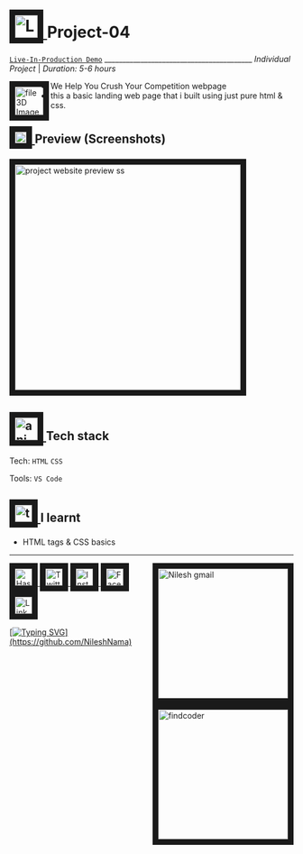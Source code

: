 <!-- Header Section -->

# <a href="https://github.com/NileshNama/Project-04" target="_blank"> <img src="https://user-images.githubusercontent.com/83578068/185099071-1dacfa46-a984-4cbb-8a2e-16960c5f9995.png" alt="Lamp 3D Image" width="40" border="10" /> </a> Project-04

[`Live-In-Production Demo`](https://project-04-by-nilesh.netlify.app/) _________________________________________ *Individual Project* | *Duration: 5-6 hours*






<!-- About the Project Section -->

 <a href="https://github.com/NileshNama/Project-04" target="_blank" > <img align="left"  src="https://user-images.githubusercontent.com/83578068/185099164-b88af55f-ef6b-4ce4-8feb-46381779f04f.png"   alt=" file 3D Image" width="50" border="10"/> </a> 




<!-- ## About Project -->

  - We Help You Crush Your Competition webpage 
  - this a basic landing web page that i built using just pure html & css.
  
  
  
  
  
  
  
 <!-- Preview of Project -->

## <a href="https://github.com/NileshNama/Project-04" target="_blank"> <img src="https://user-images.githubusercontent.com/83578068/185099256-c7ad64bb-0546-4cf9-a6ad-a110745ce406.png" alt="Arrows pic" width="20" border="10" /> </a> Preview (Screenshots) 

<!--Images + Link all of to the deployed website/Project site -->

<a href="https://project-04-by-nilesh.netlify.app/" target="_blank"> <img src="https://user-images.githubusercontent.com/83578068/185132889-e02fcf32-d15a-41d6-9aca-6eac173f6414.png" alt="project website preview ss" width="400" border="10" /></a>







<!--  Technology used section -->

##   <a href="https://github.com/NileshNama/Project-04" target="_blank"> <img src="https://user-images.githubusercontent.com/83578068/185102636-ad0639d7-8bb4-4529-bb92-bf6b81e7d100.png" alt="animation gif" width="40" border="10" /> </a> Tech stack


Tech: `HTML` `CSS`

Tools: `VS Code`






<!-- learning Section  -->

##  <a href="https://github.com/NileshNama/Project-04" target="_blank"> <img src="https://user-images.githubusercontent.com/83578068/185099385-899f7571-5682-4841-a218-c5704fcd1816.png" alt="tick box pic" width="30" border="10" /> </a> I learnt 

- HTML tags & CSS basics




---


<!-- Connect with me section by NileshNama  -->

<!-- Connect with me section by NileshNama  -->

<a href="https://github.com/NileshNama" target="_blank"> <img align="right" src="https://user-images.githubusercontent.com/83578068/182090326-c45aaf2e-9e8e-4037-a25d-812fdb6cf3f4.png" alt="Nilesh gmail" width="230" border="10"/> </a>

<a href="https://hashnode.com/@NileshNama" target="_blank"> <img  src="https://user-images.githubusercontent.com/83578068/182090131-0eb5011a-7611-45c7-8e3a-42416d7a3100.png" alt="HashNode" width="30" height="30" border="10"/> <a href="https://www.twitter.com/NileshNama1" target="_blank"> <img  src="https://user-images.githubusercontent.com/83578068/182090162-2185eaae-fa13-46e7-9234-35e9aaae4a90.png" alt="Twitter" width="30" height="30" border="10"/>
<a href="https://instagram.com/tsoneil" target="_blank"> <img  src="https://user-images.githubusercontent.com/83578068/182090113-295874ae-3dee-445c-831a-a42314543047.png" alt="Instagram" width="30" height="30" border="10"/>
<a href="https://www.facebook.com/nilesh.nama.1997" target="_blank"> <img  src="https://user-images.githubusercontent.com/83578068/182090072-f1ec00dd-05fa-46e5-92f9-6b91bda8cedf.png" alt="FaceBook" width="30" height="30" border="10"/> <a href="https://www.linkedin.com/in/nileshnama/" target="_blank"> <img src="https://user-images.githubusercontent.com/83578068/182090042-66a4d07a-19b3-4a0e-bb55-90433202f364.png" alt="LinkedIN" width="30" height="30" border="10"/> <a href="https://www.findcoder.io/u/nileshnama" target="_blank"> <img align="right" src="https://user-images.githubusercontent.com/83578068/182090364-301227da-69f6-45bd-b553-9bf2f1ddb345.png" alt="findcoder" width="230" border="10" />


<!-- moving text -->
[![Typing SVG](https://readme-typing-svg.herokuapp.com?color=FF6666&lines=thank+you+so+much+!;have+a+great+day+!)](https://github.com/NileshNama)


<!-- End of the File by NileshNama NileshNama and MIT Licensed-->
